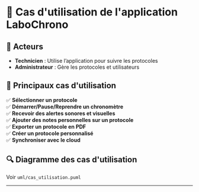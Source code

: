 # 📌 Cas d'utilisation de l'application LaboChrono

## 🎯 Acteurs
- **Technicien** : Utilise l’application pour suivre les protocoles  
- **Administrateur** : Gère les protocoles et utilisateurs  

## 📌 Principaux cas d'utilisation  
✅ **Sélectionner un protocole**  
✅ **Démarrer/Pause/Reprendre un chronomètre**  
✅ **Recevoir des alertes sonores et visuelles**  
✅ **Ajouter des notes personnelles sur un protocole**  
✅ **Exporter un protocole en PDF**  
✅ **Créer un protocole personnalisé**  
✅ **Synchroniser avec le cloud**  

## 🔍 Diagramme des cas d'utilisation  
Voir `uml/cas_utilisation.puml`  

---
